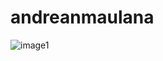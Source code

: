 # andreanmaulana
![image1](https://user-images.githubusercontent.com/124451925/216777510-ecd143e6-c6a3-455d-9a87-ade276c3b791.png)
